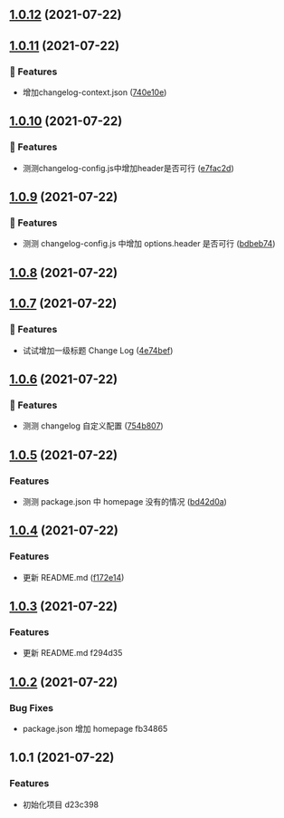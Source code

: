 ## [1.0.12](https://github.com/zqinmiao/conventional-changelog-example/compare/v1.0.11...v1.0.12) (2021-07-22)



## [1.0.11](https://github.com/zqinmiao/conventional-changelog-example/compare/v1.0.10...v1.0.11) (2021-07-22)


### 🎸 Features

* 增加changelog-context.json ([740e10e](https://github.com/zqinmiao/conventional-changelog-example/commit/740e10e0bc6dd4eedd47391a0689a06eb9b6805c))



## [1.0.10](https://github.com/zqinmiao/conventional-changelog-example/compare/v1.0.9...v1.0.10) (2021-07-22)


### 🎸 Features

* 测测changelog-config.js中增加header是否可行 ([e7fac2d](https://github.com/zqinmiao/conventional-changelog-example/commit/e7fac2dd5caa491c1582d22109da09a0b6776c3f))



## [1.0.9](https://github.com/zqinmiao/conventional-changelog-example/compare/v1.0.8...v1.0.9) (2021-07-22)

### 🎸 Features

- 测测 changelog-config.js 中增加 options.header 是否可行 ([bdbeb74](https://github.com/zqinmiao/conventional-changelog-example/commit/bdbeb748fde1e6032f4546625ac6b9919253be65))

## [1.0.8](https://github.com/zqinmiao/conventional-changelog-example/compare/v1.0.7...v1.0.8) (2021-07-22)

## [1.0.7](https://github.com/zqinmiao/conventional-changelog-example/compare/v1.0.6...v1.0.7) (2021-07-22)

### 🎸 Features

- 试试增加一级标题 Change Log ([4e74bef](https://github.com/zqinmiao/conventional-changelog-example/commit/4e74bef21acc2e799f0a869239ca0126c432f601))

## [1.0.6](https://github.com/zqinmiao/conventional-changelog-example/compare/v1.0.5...v1.0.6) (2021-07-22)

### 🎸 Features

- 测测 changelog 自定义配置 ([754b807](https://github.com/zqinmiao/conventional-changelog-example/commit/754b807ffc5d931de409414967ac4bb264be7661))

## [1.0.5](https://github.com/zqinmiao/conventional-changelog-example/compare/v1.0.4...v1.0.5) (2021-07-22)

### Features

- 测测 package.json 中 homepage 没有的情况 ([bd42d0a](https://github.com/zqinmiao/conventional-changelog-example/commit/bd42d0a5d4c9160ae8d338ac5f627d6150aba3e1))

## [1.0.4](https://github.com/zqinmiao/conventional-changelog-example/compare/v1.0.3...v1.0.4) (2021-07-22)

### Features

- 更新 README.md ([f172e14](https://github.com/zqinmiao/conventional-changelog-example/commit/f172e1445a1cfbde13f9903d06b87822bd02610d))

## [1.0.3](/compare/v1.0.2...v1.0.3) (2021-07-22)

### Features

- 更新 README.md f294d35

## [1.0.2](/compare/v1.0.1...v1.0.2) (2021-07-22)

### Bug Fixes

- package.json 增加 homepage fb34865

## 1.0.1 (2021-07-22)

### Features

- 初始化项目 d23c398
